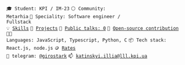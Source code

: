 <code>🎓 Student: KPI / IM-23</code>
<code>⚪ Community: Metarhia</code>
<code>👷 Speciality: Software engineer / Fullstack</code><br>
<code>💡 [Skills](SKILLS.md)</code>
<code>🧻 [Projects](PROJECTS.md)</code>
<code>📢 [Public talks: 0](TALKS.md)</code>
<code>👀 [Open-source contribution](CONTRIBUTION.md)</code><br>
<code>🧑‍💻 Languages: JavaScript, Typescript, Python, C</code>
<code>📦 Tech stack: React.js, node.js</code>
<code>🪙 [Rates](RATES.md)</code><br>
<code>💬 telegram: [@girostark](https://telegram.me/girostark)</code>
<code>📫 [katinskyi.illia@lll.kpi.ua](mailto:katinskyi.illia@lll.kpi.ua)</code>
